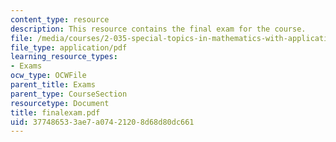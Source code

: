 ```yaml
---
content_type: resource
description: This resource contains the final exam for the course.
file: /media/courses/2-035-special-topics-in-mathematics-with-applications-linear-algebra-and-the-calculus-of-variations-spring-2007/377486533ae7a07421208d68d80dc661_finalexam.pdf
file_type: application/pdf
learning_resource_types:
- Exams
ocw_type: OCWFile
parent_title: Exams
parent_type: CourseSection
resourcetype: Document
title: finalexam.pdf
uid: 37748653-3ae7-a074-2120-8d68d80dc661
---
```

